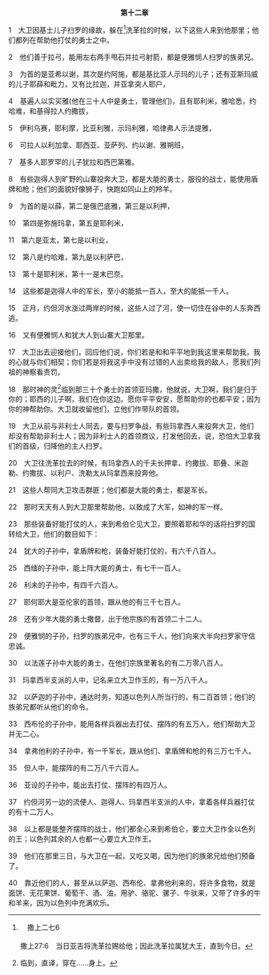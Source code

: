 <p style="text-align:center;font-weight:bold;">第十二章</p>

1　大卫因基士儿子扫罗的缘故，躲在[^a]洗革拉的时候，以下这些人来到他那里；他们都列在帮助他打仗的勇士之中。

[^a]:　撒上二七6<br><br>撒上27:6　当日亚吉将洗革拉赐给他；因此洗革拉属犹大王，直到今日。

2　他们善于拉弓，能用左右两手甩石并拉弓射箭，都是便雅悯人扫罗的族弟兄。

3　为首的是亚希以谢，其次是约阿施，都是基比亚人示玛的儿子；还有亚斯玛威的儿子耶薛和毗力，又有比拉迦，并亚拿突人耶户，

4　基遍人以实买雅(他在三十人中是勇士，管理他们)，且有耶利米，雅哈悉，约哈难，和基得拉人约撒拔，

5　伊利乌赛，耶利摩，比亚利雅，示玛利雅，哈律弗人示法提雅，

6　可拉人以利加拿、耶西亚、亚萨列、约以谢、雅朔班，

7　基多人耶罗罕的儿子犹拉和西巴第雅。

8　有些迦得人到旷野的山寨投奔大卫，都是大能的勇士，服役的战士，能使用盾牌和枪；他们的面貌好像狮子，快跑如同山上的羚羊。

9　为首的是以薛，第二是俄巴底雅，第三是以利押，

10　第四是弥施玛拿，第五是耶利米，

11　第六是亚太，第七是以利业，

12　第八是约哈难，第九是以利萨巴，

13　第十是耶利米，第十一是末巴奈。

14　这些都是迦得人中的军长，至小的能抵一百人，至大的能抵一千人。

15　正月，约但河水涨过两岸的时候，这些人过了河，使一切住在谷中的人东奔西逃。

16　又有便雅悯人和犹大人到山寨大卫那里。

17　大卫出去迎接他们，回应他们说，你们若是和和平平地到我这里来帮助我，我的心就与你们相契；你们若是将我这手中没有过错的人出卖给我的敌人，愿我们列祖的神察看责罚。

18　那时神的灵[^1]临到那三十个勇士的首领亚玛撒，他就说，大卫啊，我们是归于你的；耶西的儿子啊，我们在你这边。愿你平平安安，愿帮助你的也都平安；因为你的神帮助你。大卫就收留他们，立他们作带队的首领。

[^1]:临到，直译，穿在……身上。

19　大卫从前与非利士人同去，要与扫罗争战，有些玛拿西人来投奔大卫，他们却没有帮助非利士人；因为非利士人的首领商议，打发他回去，说，恐怕大卫拿我们的首级，归降他的主人扫罗。

20　大卫往洗革拉去的时候，有玛拿西人的千夫长押拿、约撒拔、耶叠、米迦勒、约撒拔、以利户、洗勒太从玛拿西来投奔他。

21　这些人帮同大卫攻击群匪；他们都是大能的勇士，都是军长。

22　那时天天有人到大卫那里帮助他，以致成了大军，如神的军一样。

23　那些装备好能打仗的人，来到希伯仑见大卫，要照着耶和华的话将扫罗的国转给大卫，他们的数目如下：

24　犹大的子孙中，拿盾牌和枪，装备好能打仗的，有六千八百人。

25　西缅的子孙中，能上阵大能的勇士，有七千一百人。

26　利未的子孙中，有四千六百人。

27　耶何耶大是亚伦家的首领，跟从他的有三千七百人。

28　还有少年大能的勇士撒督，出于他宗族的有首领二十二人。

29　便雅悯的子孙，扫罗的族弟兄中，也有三千人，他们向来大半向扫罗家守信忠诚。

30　以法莲子孙中大能的勇士，在他们宗族里著名的有二万零八百人。

31　玛拿西半支派的人中，记名来立大卫作王的，有一万八千人。

32　以萨迦的子孙中，通达时务，知道以色列人所当行的，有二百首领；他们的族弟兄都听从他们的命令。

33　西布伦的子孙中，能用各样兵器出去打仗、摆阵的有五万人，他们帮助大卫并无二心。

34　拿弗他利的子孙中，有一千军长，跟从他们、拿盾牌和枪的有三万七千人。

35　但人中，能摆阵的有二万八千六百人。

36　亚设的子孙中，能出去打仗、摆阵的有四万人。

37　约但河另一边的流便人、迦得人、玛拿西半支派的人中，拿着各样兵器打仗的有十二万人。

38　以上都是能整齐摆阵的战士，他们都全心来到希伯仑，要立大卫作全以色列的王；以色列其余的人也都一心要立大卫作王。

39　他们在那里三日，与大卫在一起，又吃又喝，因为他们的族弟兄给他们预备了。

40　靠近他们的人，甚至从以萨迦、西布伦、拿弗他利来的，将许多食物，就是面饼、无花果饼、葡萄干、酒、油，用驴、骆驼、骡子、牛驮来，又带了许多的牛和羊来，因为以色列中充满欢乐。
